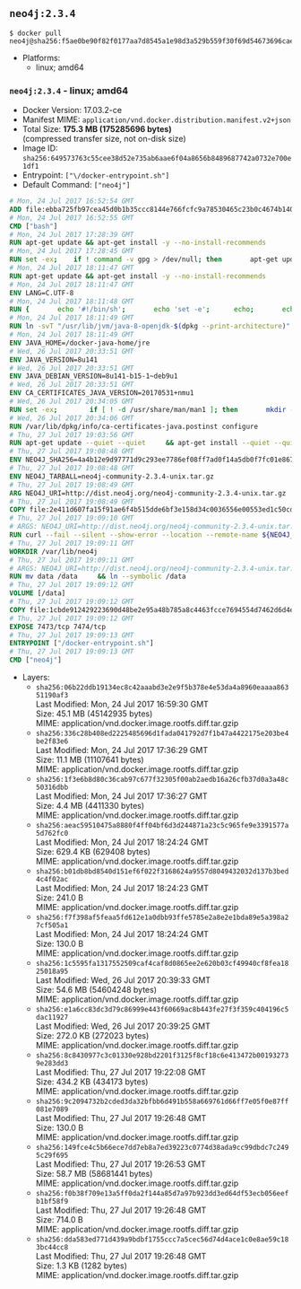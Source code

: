 ## `neo4j:2.3.4`

```console
$ docker pull neo4j@sha256:f5ae0be90f82f0177aa7d8545a1e98d3a529b559f30f69d54673696cae9ac069
```

-	Platforms:
	-	linux; amd64

### `neo4j:2.3.4` - linux; amd64

-	Docker Version: 17.03.2-ce
-	Manifest MIME: `application/vnd.docker.distribution.manifest.v2+json`
-	Total Size: **175.3 MB (175285696 bytes)**  
	(compressed transfer size, not on-disk size)
-	Image ID: `sha256:649573763c55cee38d52e735ab6aae6f04a8656b8489687742a0732e700e1df1`
-	Entrypoint: `["\/docker-entrypoint.sh"]`
-	Default Command: `["neo4j"]`

```dockerfile
# Mon, 24 Jul 2017 16:52:54 GMT
ADD file:ebba725fb97cea45d0b1b35ccc8144e766fcfc9a78530465c23b0c4674b14042 in / 
# Mon, 24 Jul 2017 16:52:55 GMT
CMD ["bash"]
# Mon, 24 Jul 2017 17:28:39 GMT
RUN apt-get update && apt-get install -y --no-install-recommends 		ca-certificates 		curl 		wget 	&& rm -rf /var/lib/apt/lists/*
# Mon, 24 Jul 2017 17:28:45 GMT
RUN set -ex; 	if ! command -v gpg > /dev/null; then 		apt-get update; 		apt-get install -y --no-install-recommends 			gnupg2 			dirmngr 		; 		rm -rf /var/lib/apt/lists/*; 	fi
# Mon, 24 Jul 2017 18:11:47 GMT
RUN apt-get update && apt-get install -y --no-install-recommends 		bzip2 		unzip 		xz-utils 	&& rm -rf /var/lib/apt/lists/*
# Mon, 24 Jul 2017 18:11:47 GMT
ENV LANG=C.UTF-8
# Mon, 24 Jul 2017 18:11:48 GMT
RUN { 		echo '#!/bin/sh'; 		echo 'set -e'; 		echo; 		echo 'dirname "$(dirname "$(readlink -f "$(which javac || which java)")")"'; 	} > /usr/local/bin/docker-java-home 	&& chmod +x /usr/local/bin/docker-java-home
# Mon, 24 Jul 2017 18:11:49 GMT
RUN ln -svT "/usr/lib/jvm/java-8-openjdk-$(dpkg --print-architecture)" /docker-java-home
# Mon, 24 Jul 2017 18:11:49 GMT
ENV JAVA_HOME=/docker-java-home/jre
# Wed, 26 Jul 2017 20:33:51 GMT
ENV JAVA_VERSION=8u141
# Wed, 26 Jul 2017 20:33:51 GMT
ENV JAVA_DEBIAN_VERSION=8u141-b15-1~deb9u1
# Wed, 26 Jul 2017 20:33:51 GMT
ENV CA_CERTIFICATES_JAVA_VERSION=20170531+nmu1
# Wed, 26 Jul 2017 20:34:05 GMT
RUN set -ex; 		if [ ! -d /usr/share/man/man1 ]; then 		mkdir -p /usr/share/man/man1; 	fi; 		apt-get update; 	apt-get install -y 		openjdk-8-jre-headless="$JAVA_DEBIAN_VERSION" 		ca-certificates-java="$CA_CERTIFICATES_JAVA_VERSION" 	; 	rm -rf /var/lib/apt/lists/*; 		[ "$(readlink -f "$JAVA_HOME")" = "$(docker-java-home)" ]; 		update-alternatives --get-selections | awk -v home="$(readlink -f "$JAVA_HOME")" 'index($3, home) == 1 { $2 = "manual"; print | "update-alternatives --set-selections" }'; 	update-alternatives --query java | grep -q 'Status: manual'
# Wed, 26 Jul 2017 20:34:06 GMT
RUN /var/lib/dpkg/info/ca-certificates-java.postinst configure
# Thu, 27 Jul 2017 19:03:56 GMT
RUN apt-get update --quiet --quiet     && apt-get install --quiet --quiet --no-install-recommends lsof     && rm -rf /var/lib/apt/lists/*
# Thu, 27 Jul 2017 19:08:48 GMT
ENV NEO4J_SHA256=4a4b12e9d97771d9c293ee7786ef08ff7ad0f14a5db0f7fc01e8675e476f644b
# Thu, 27 Jul 2017 19:08:48 GMT
ENV NEO4J_TARBALL=neo4j-community-2.3.4-unix.tar.gz
# Thu, 27 Jul 2017 19:08:49 GMT
ARG NEO4J_URI=http://dist.neo4j.org/neo4j-community-2.3.4-unix.tar.gz
# Thu, 27 Jul 2017 19:08:49 GMT
COPY file:2e411d607fa15f91ae6f4b515dde6bf3e158d34c0036556e00553ed1c50cd63d in /tmp/ 
# Thu, 27 Jul 2017 19:09:10 GMT
# ARGS: NEO4J_URI=http://dist.neo4j.org/neo4j-community-2.3.4-unix.tar.gz
RUN curl --fail --silent --show-error --location --remote-name ${NEO4J_URI}     && echo "${NEO4J_SHA256} ${NEO4J_TARBALL}" | sha256sum --check --quiet -     && tar --extract --file ${NEO4J_TARBALL} --directory /var/lib     && mv /var/lib/neo4j-* /var/lib/neo4j     && rm ${NEO4J_TARBALL}
# Thu, 27 Jul 2017 19:09:11 GMT
WORKDIR /var/lib/neo4j
# Thu, 27 Jul 2017 19:09:11 GMT
# ARGS: NEO4J_URI=http://dist.neo4j.org/neo4j-community-2.3.4-unix.tar.gz
RUN mv data /data     && ln --symbolic /data
# Thu, 27 Jul 2017 19:09:12 GMT
VOLUME [/data]
# Thu, 27 Jul 2017 19:09:12 GMT
COPY file:1cbde912429223690d48be2e95a48b785a8c4463fcce7694554d7462d6d4eaae in /docker-entrypoint.sh 
# Thu, 27 Jul 2017 19:09:12 GMT
EXPOSE 7473/tcp 7474/tcp
# Thu, 27 Jul 2017 19:09:13 GMT
ENTRYPOINT ["/docker-entrypoint.sh"]
# Thu, 27 Jul 2017 19:09:13 GMT
CMD ["neo4j"]
```

-	Layers:
	-	`sha256:06b22ddb19134ec8c42aaabd3e2e9f5b378e4e53da4a8960eaaaa86351190af3`  
		Last Modified: Mon, 24 Jul 2017 16:59:30 GMT  
		Size: 45.1 MB (45142935 bytes)  
		MIME: application/vnd.docker.image.rootfs.diff.tar.gzip
	-	`sha256:336c28b408ed2225485696d1fada041792d7f1b47a4422175e203be4be2f83e6`  
		Last Modified: Mon, 24 Jul 2017 17:36:29 GMT  
		Size: 11.1 MB (11107641 bytes)  
		MIME: application/vnd.docker.image.rootfs.diff.tar.gzip
	-	`sha256:1f3e6b8d80c36cab97c677f32305f00ab2aedb16a26cfb37d0a3a48c50316dbb`  
		Last Modified: Mon, 24 Jul 2017 17:36:27 GMT  
		Size: 4.4 MB (4411330 bytes)  
		MIME: application/vnd.docker.image.rootfs.diff.tar.gzip
	-	`sha256:aeac59510475a8880f4ff04bf6d3d244871a23c5c965fe9e3391577a5d762fc0`  
		Last Modified: Mon, 24 Jul 2017 18:24:24 GMT  
		Size: 629.4 KB (629408 bytes)  
		MIME: application/vnd.docker.image.rootfs.diff.tar.gzip
	-	`sha256:b01db8bd8540d151ef6f022f3168624a9557d8049432032d137b3bed4c4f02ac`  
		Last Modified: Mon, 24 Jul 2017 18:24:23 GMT  
		Size: 241.0 B  
		MIME: application/vnd.docker.image.rootfs.diff.tar.gzip
	-	`sha256:f7f398af5feaa5fd612e1a0dbb93ffe5785e2a8e2e1bda89e5a398a27cf505a1`  
		Last Modified: Mon, 24 Jul 2017 18:24:24 GMT  
		Size: 130.0 B  
		MIME: application/vnd.docker.image.rootfs.diff.tar.gzip
	-	`sha256:1c5595fa1317552509caf4caf8d0865ee2e620b03cf49940cf8fea1825018a95`  
		Last Modified: Wed, 26 Jul 2017 20:39:33 GMT  
		Size: 54.6 MB (54604248 bytes)  
		MIME: application/vnd.docker.image.rootfs.diff.tar.gzip
	-	`sha256:e1a6cc83dc3d79c86999e443f60669ac8b443fe27f3f359c404196c5dac11927`  
		Last Modified: Wed, 26 Jul 2017 20:39:25 GMT  
		Size: 272.0 KB (272023 bytes)  
		MIME: application/vnd.docker.image.rootfs.diff.tar.gzip
	-	`sha256:8c8430977c3c01330e928bd2201f3125f8cf18c6e413472b001932739e283dd3`  
		Last Modified: Thu, 27 Jul 2017 19:22:08 GMT  
		Size: 434.2 KB (434173 bytes)  
		MIME: application/vnd.docker.image.rootfs.diff.tar.gzip
	-	`sha256:9c2094732b2cded3da32bfbb6d491b558a669761d66ff7e05f0e87ff081e7089`  
		Last Modified: Thu, 27 Jul 2017 19:26:48 GMT  
		Size: 130.0 B  
		MIME: application/vnd.docker.image.rootfs.diff.tar.gzip
	-	`sha256:149fce4c5b66ece7dd7eb8a7ed39223c0774d38ada9cc99dbdc7c2495c29f695`  
		Last Modified: Thu, 27 Jul 2017 19:26:53 GMT  
		Size: 58.7 MB (58681441 bytes)  
		MIME: application/vnd.docker.image.rootfs.diff.tar.gzip
	-	`sha256:f0b38f709e13a5ff0da2f144a85d7a97b923dd3ed64df53ecb056eefb1bf58f9`  
		Last Modified: Thu, 27 Jul 2017 19:26:48 GMT  
		Size: 714.0 B  
		MIME: application/vnd.docker.image.rootfs.diff.tar.gzip
	-	`sha256:dda583ed771d439a9bdbf1755ccc7a5cec56d74d4ace1c0e8ae59c183bc44cc8`  
		Last Modified: Thu, 27 Jul 2017 19:26:48 GMT  
		Size: 1.3 KB (1282 bytes)  
		MIME: application/vnd.docker.image.rootfs.diff.tar.gzip
